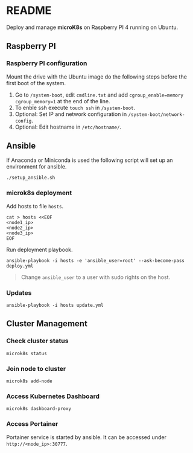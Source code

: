 # README

Deploy and manage **microK8s** on Raspberry PI 4 running on Ubuntu.

## Raspberry PI

### Raspberry PI configuration

Mount the drive with the Ubuntu image do the following steps before
the first boot of the system.

1. Go to `/system-boot`, edit `cmdline.txt` and add
   `cgroup_enable=memory cgroup_memory=1` at the end of the line.
2. To enble ssh execute `touch ssh` in `/system-boot`.
3. Optional: Set IP and network configuration in `/system-boot/network-config`.  
4. Optional: Edit hostname in `/etc/hostname/`.

## Ansible

If Anaconda or Miniconda is used the following script will set up an environment
for ansible.

```Shell script
./setup_ansible.sh
```

### microk8s deployment

Add hosts to file `hosts`.

```Shell script
cat > hosts <<EOF
<node1_ip>
<node2_ip>
<node3_ip>
EOF
```

Run deployment playbook.

```Shell script
ansible-playbook -i hosts -e 'ansible_user=root' --ask-become-pass deploy.yml
```

> Change `ansible_user` to a user with sudo rights on the host.

### Updates

```Shell script
ansible-playbook -i hosts update.yml
```

## Cluster Management

### Check cluster status

```Shell script
microk8s status
```

### Join node to cluster

```Shell script
microk8s add-node
```

### Access Kubernetes Dashboard

```Shell script
microk8s dashboard-proxy
```

### Access Portainer

Portainer service is started by ansible. It can be accessed under
`http://<node_ip>:30777`.
